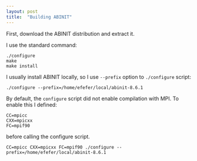 ```yaml
---
layout: post
title:  "Building ABINIT"
---
```


First, download the ABINIT distribution and extract it.

I use the standard command:

```
./configure
make
make install
```

I usually install ABINIT locally, so I use `--prefix` option to `./configure` script:
```
./configure --prefix=/home/efefer/local/abinit-8.6.1
```

By default, the `configure` script did not enable compilation with MPI.
To enable this I defined:
```
CC=mpicc
CXX=mpicxx
FC=mpif90
```
before calling the configure script.

```
CC=mpicc CXX=mpicxx FC=mpif90 ./configure --prefix=/home/efefer/local/abinit-8.6.1
```
